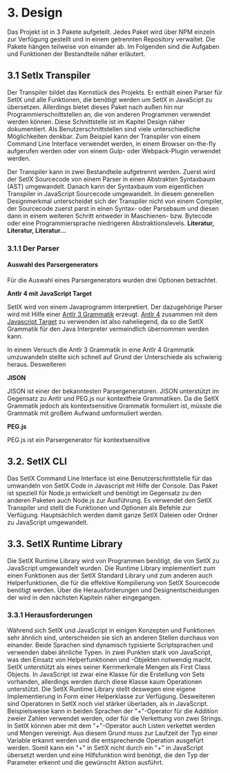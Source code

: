 # 3. Design

Das Projekt ist in 3 Pakete aufgeteilt. Jedes Paket wird über NPM einzeln zur Verfügung gestellt und in einem getrennten Repository verwaltet. Die Pakete hängen teilweise von einander ab. Im Folgenden sind die Aufgaben und Funktionen der Bestandteile näher erläutert.

## 3.1 Setlx Transpiler

Der Transpiler bildet das Kernstück des Projekts. Er enthält einen Parser für SetlX und alle Funktionen, die benötigt werden um SetlX in JavaScipt zu übersetzen. Allerdings bietet dieses Paket nach außen hin nur Programmierschnittstellen an, die von anderen Programmen verwendet werden können. Diese Schnittstelle ist im Kapitel Design näher dokumentiert. Als Benutzerschnittstellen sind viele unterschiedliche Möglichkeiten denkbar. Zum Beispiel kann der Transpiler von einem Command Line Interface verwendet werden, in einem Browser on-the-fly aufgerufen werden oder von einem Gulp- oder Webpack-Plugin verwendet werden.

Der Transpiler kann in zwei Bestandteile aufgetrennt werden. Zuerst wird der SetlX Sourcecode von einem Parser in einen Abstrakten Syntaxbaum (AST) umgewandelt. Danach kann der Syntaxbaum vom eigentlichen Transpiler in JavaScript Sourcecode umgewandelt. In diesem generellen Designmerkmal unterscheidet sich der Transpiler nicht von einem Compiler, der Sourcecode zuerst parst in einen Syntax- oder Parsebaum und diesen dann in einem weiteren Schritt entweder in Maschienen- bzw. Bytecode oder eine Programmiersprache niedrigeren Abstraktionslevels. __Literatur, Literatur, Literatur...__

### 3.1.1 Der Parser

#### Auswahl des Parsergenerators

Für die Auswahl eines Parsergenerators wurden drei Optionen betrachtet.

__Antlr 4 mit JavaScript Target__

SetlX wird von einem Javaprogramm interpretiert. Der dazugehörige Parser wird mit Hilfe einer [Antlr 3 Grammatik](https://github.com/herrmanntom/setlX/blob/master/interpreter/core/src/main/antlr/SetlXgrammar.g) erzeugt. [Antlr 4](www.antlr.org) zusammen mit dem [Javascript Target]() zu verwenden ist also naheliegend, da so die SetlX Grammatik für den Java Interpreter vermeindlich übernommen werden kann.

In einem Versuch die Antlr 3 Grammatik in eine Antlr 4 Grammatik umzuwandeln stellte sich schnell auf Grund der Unterschiede als schwierig heraus. Desweiteren

__JISON__

JISON ist einer der bekanntesten Parsergeneratoren. JISON unterstützt im Gegensatz zu Antlr und PEG.js nur kontextfreie Grammatiken. Da die SetlX Grammatik jedoch als kontextsensitive Grammatik formuliert ist, müsste die Grammatik mit großem Aufwand umformuliert werden.

__PEG.js__

PEG.js ist ein Parsergenerator für kontextsensitive 

## 3.2. SetlX CLI

Das SetlX Command Line Interface ist eine Benutzerschnittstelle für das umwandeln von SetlX Code in Javascript mit Hilfe der Console. Das Paket ist speziell für Node.js entwickelt und benötigt im Gegensatz zu den anderen Paketen auch Node.js zur Ausführung. Es verwendet den SetlX Transpiler und stellt die Funktionen und Optionen als Befehle zur Verfügung. Hauptsächlich werden damit ganze SetlX Dateien oder Ordner zu JavaScript umgewandelt.

## 3.3. SetlX Runtime Library

Die SetlX Runtime Library wird von Programmen benötigt, die von SetlX zu JavaScript umgewandelt wurden. Die Runtime Library implementiert zum einen Funktionen aus der SetlX Standard Library und zum anderen auch Helperfunktionen, die für die effektive Kompilierung von SetlX Sourcecode benötigt werden. Über die Herausforderungen und Designentscheidungen der wird in den nächsten Kapiteln näher eingegangen.

### 3.3.1 Herausforderungen

Während sich SetlX und JavaScript in einigen Konzepten und Funktionen sehr ähnlich sind, unterscheiden sie sich an anderen Stellen durchaus von einander. Beide Sprachen sind dynamisch typisierte Scriptsprachen und verwenden dabei ähnliche Typen. In zwei Punkten  stark von JavaScript, was den Einsatz von Helperfunktionen und -Objekten notwendig macht.
SetlX unterstützt als eines seiner Kernmerkmale Mengen als First Class Objects. In JavaScript ist zwar eine Klasse für die Erstellung von Sets vorhanden, allerdings werden durch diese Klasse kaum Operationen unterstützt. Die SetlX Runtime Library stellt deswegen eine eigene Implementierung in Form einer Helperklasse zur Verfügung.
Desweiteren sind Operatoren in SetlX noch viel stärker überladen, als in JavaScript. Beispielsweise kann in beiden Sprachen der "+"-Operator für die Addition zweier Zahlen verwendet werden, oder für die Verkettung von zwei Strings. In SetlX können aber mit dem "+"-Operator auch Listen verkettet werden und Mengen vereinigt. Aus diesem Grund muss zur Laufzeit der Typ einer Variable erkannt werden und die entsprechende Operation ausgefürt werden. Somit kann ein "+" in SetlX nicht durch ein "+" in JavaScript übersetzt werden und eine Hilfsfunktion wird benötigt, die den Typ der Parameter erkennt und die gewünscht Aktion ausführt.
